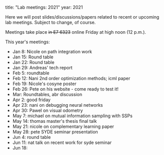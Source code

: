 title: "Lab meetings: 2021"
year: 2021

Here we will post slides/discussions/papers related to recent or upcoming lab meetings. Subject to change, of course.

Meetings take place <strike>in E7 6323</strike> online Friday at high noon (12 p.m.).

This year's meetings:

* Jan 8: Nicole on path integration work
* Jan 15: Round table
* Jan 22: Round table
* Jan 29: Andreas' tech report
* Feb 5: roundtable
* Feb 12: Nani 2nd order optimization methods; icml paper
* Feb 19: Nicole's cosyne poster
* Feb 26: Pete on his website - come ready to test it!
* Mar: Roundtables, abr discussion
* Apr 2: good friday
* Apr 23: nani on debugging neural networks
* Apr 30: Pawel on visual odometry
* May 7: michael on mutual information sampling with SSPs
* May 14: thomas master's thesis final talk
* May 21: nicole on complementary learning paper
* May 28: pete SYDE seminar presentation
* Jun 4: round table
* Jun 11: nat talk on recent work for syde seminar
* Jun 18: 
